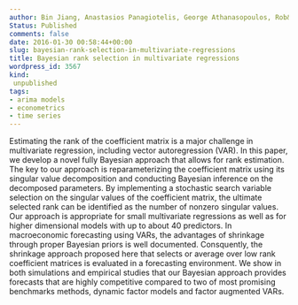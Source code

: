 ```yaml
---
author: Bin Jiang, Anastasios Panagiotelis, George Athanasopoulos, Rob&nbsp;J&nbsp;Hyndman, Farshid Vahid
Status: Published
comments: false
date: 2016-01-30 00:58:44+00:00
slug: bayesian-rank-selection-in-multivariate-regressions
title: Bayesian rank selection in multivariate regressions
wordpress_id: 3567
kind:
 unpublished
tags:
- arima models
- econometrics
- time series
---
```



Estimating the rank of the coefficient matrix is a major challenge in multivariate regression, including vector autoregression (VAR). In this paper, we develop a novel fully Bayesian approach that allows for rank estimation. The key to our approach is reparameterizing the coefficient matrix using its singular value decomposition and conducting Bayesian inference on the decomposed parameters. By implementing a stochastic search variable selection on the singular values of the coefficient matrix, the ultimate selected rank can be identified as the number of nonzero singular values. Our approach is appropriate for small multivariate regressions as well as for higher dimensional models with up to about 40 predictors. In macroeconomic forecasting using VARs, the advantages of shrinkage through proper Bayesian priors is well documented. Consquently, the shrinkage approach proposed here that selects or average over low rank coefficient matrices is evaluated in a forecasting environment. We show in both simulations and empirical studies that our Bayesian approach provides forecasts that are highly competitive compared to two of most promising benchmarks methods, dynamic factor models and factor augmented VARs.

